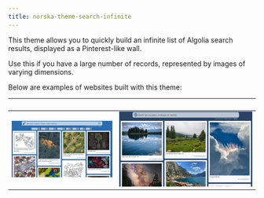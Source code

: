 ```yaml
---
title: norska-theme-search-infinite
---
```


This theme allows you to quickly build an infinite list of Algolia search
results, displayed as a Pinterest-like wall.

Use this if you have a large number of records, represented by images of varying
dimensions.

Below are examples of websites built with this theme:

|                 |                       |
| --------------- | --------------------- |
| [![Maps][1]][2] | [![Landscapes][3]][4] |

[1]: ../assets/screenshots/maps.png
[2]: https://gamemaster.pixelastic.com/maps/
[3]: ../assets/screenshots/landscapes.png
[4]: https://projects.pixelastic.com/landscapes/
